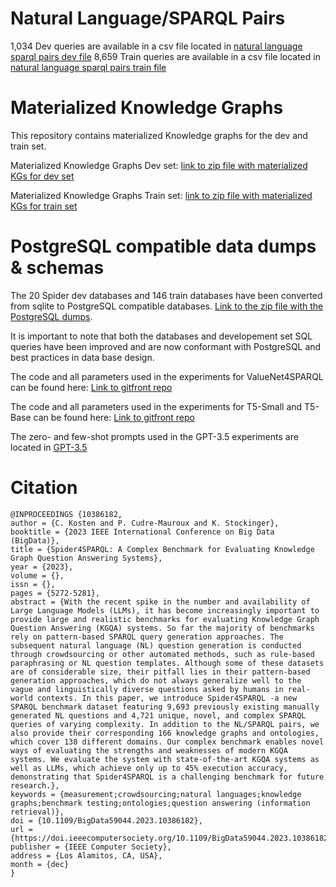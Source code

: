 # Natural Language/SPARQL Pairs
1,034 Dev queries are available in a csv file located in [natural language sparql pairs dev file](nl_sparql_pairs/dev/dev_nl_sparql.csv)
8,659 Train queries are available in a csv file located in [natural language sparql pairs train file](nl_sparql_pairs/train/train_nl_sparql.csv)

# Materialized Knowledge Graphs
This repository contains materialized Knowledge graphs for the dev and train set. 

Materialized Knowledge Graphs Dev set: [link to zip file with materialized KGs for dev set](https://drive.google.com/file/d/1S6xaI0VfnFMrsuyjxv2uQPok_CikhLLx/view?usp=sharing)

Materialized Knowledge Graphs Train set: [link to zip file with materialized KGs for train set](https://drive.google.com/file/d/1lBW_8bc_jC7-OSO5KJb2voBX8fqMqFj1/view?usp=sharing)

# PostgreSQL compatible data dumps & schemas
The 20 Spider dev databases and 146 train databases have been converted from sqlite to PostgreSQL compatible databases. [Link to the zip file with the PostgreSQL dumps](https://drive.google.com/file/d/1wh3S5EexLZeUXIxzQmUpuFC817Yg1QQ1/view?usp=sharing).

It is important to note that both the databases and developement set SQL queries have been improved and are now conformant with PostgreSQL and best practices in data base design.

The code and all parameters used in the experiments for ValueNet4SPARQL can be found here: [Link to gitfront repo](https://gitfront.io/r/user-4351818/DRHWmMVu7YTJ/ValueNet4SPARQL/)

The code and all parameters used in the experiments for T5-Small and T5-Base can be found here: [Link to gitfront repo](https://gitfront.io/r/user-4351818/ZLScR8epDL57/nlql/)

The zero- and few-shot prompts used in the GPT-3.5 experiments are located in [GPT-3.5](GPT-3.5)



# Citation
```
@INPROCEEDINGS {10386182,
author = {C. Kosten and P. Cudre-Mauroux and K. Stockinger},
booktitle = {2023 IEEE International Conference on Big Data (BigData)},
title = {Spider4SPARQL: A Complex Benchmark for Evaluating Knowledge Graph Question Answering Systems},
year = {2023},
volume = {},
issn = {},
pages = {5272-5281},
abstract = {With the recent spike in the number and availability of Large Language Models (LLMs), it has become increasingly important to provide large and realistic benchmarks for evaluating Knowledge Graph Question Answering (KGQA) systems. So far the majority of benchmarks rely on pattern-based SPARQL query generation approaches. The subsequent natural language (NL) question generation is conducted through crowdsourcing or other automated methods, such as rule-based paraphrasing or NL question templates. Although some of these datasets are of considerable size, their pitfall lies in their pattern-based generation approaches, which do not always generalize well to the vague and linguistically diverse questions asked by humans in real-world contexts. In this paper, we introduce Spider4SPARQL -a new SPARQL benchmark dataset featuring 9,693 previously existing manually generated NL questions and 4,721 unique, novel, and complex SPARQL queries of varying complexity. In addition to the NL/SPARQL pairs, we also provide their corresponding 166 knowledge graphs and ontologies, which cover 138 different domains. Our complex benchmark enables novel ways of evaluating the strengths and weaknesses of modern KGQA systems. We evaluate the system with state-of-the-art KGQA systems as well as LLMs, which achieve only up to 45% execution accuracy, demonstrating that Spider4SPARQL is a challenging benchmark for future research.},
keywords = {measurement;crowdsourcing;natural languages;knowledge graphs;benchmark testing;ontologies;question answering (information retrieval)},
doi = {10.1109/BigData59044.2023.10386182},
url = {https://doi.ieeecomputersociety.org/10.1109/BigData59044.2023.10386182},
publisher = {IEEE Computer Society},
address = {Los Alamitos, CA, USA},
month = {dec}
}

